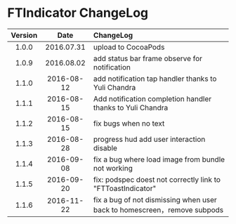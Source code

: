 # FTIndicator ChangeLog

| Version | Date | ChangeLog |
| :--------: | :--------: | :-------- |
|1.0.0|2016.07.31|upload to CocoaPods|
|1.0.9|2016.08.02|add status bar frame observe for notification|
|1.1.0|2016-08-12|add notification tap handler thanks to Yuli Chandra|
|1.1.1|2016-08-15|Add notification completion handler thanks to Yuli Chandra|
|1.1.2|2016-08-15|fix bugs when no text|
|1.1.3|2016-08-28|progress hud add user interaction disable|
|1.1.4|2016-09-08|fix a bug where load image from bundle not working|
|1.1.5|2016-09-20|fix: podspec doest not correctly link to "FTToastIndicator"|
|1.1.6|2016-11-22|fix a bug of not dismissing when user back to homescreen，remove subpods|



